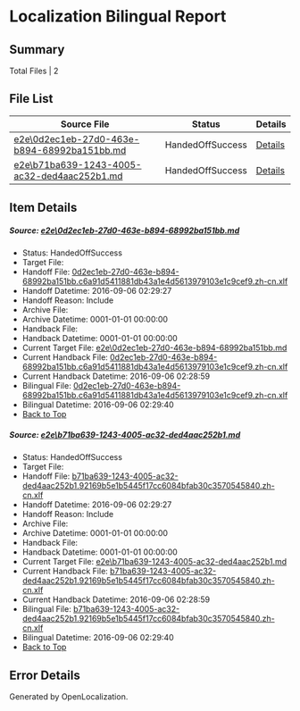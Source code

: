 # <a name='report-top'></a> Localization Bilingual Report

## Summary
 Total Files | 2

## File List
 Source File | Status | Details 
 ----------- | ------ | ------- 
 [e2e\0d2ec1eb-27d0-463e-b894-68992ba151bb.md](https://github.com/OpenLocalizationTestOrg/ol-test0/blob/711c0e252771ef655bb6d00aef3351e587cf8456/e2e/0d2ec1eb-27d0-463e-b894-68992ba151bb.md) | HandedOffSuccess | [Details](#e222da58bf8c17a7dd2da43c8a769d831fc59a9c1)
 [e2e\b71ba639-1243-4005-ac32-ded4aac252b1.md](https://github.com/OpenLocalizationTestOrg/ol-test0/blob/711c0e252771ef655bb6d00aef3351e587cf8456/e2e/b71ba639-1243-4005-ac32-ded4aac252b1.md) | HandedOffSuccess | [Details](#881756b2284699c990979e91d96f3567bec7806e3)

## Item Details
##### <a name='e222da58bf8c17a7dd2da43c8a769d831fc59a9c1'></a> Source: [e2e\0d2ec1eb-27d0-463e-b894-68992ba151bb.md](https://github.com/OpenLocalizationTestOrg/ol-test0/blob/711c0e252771ef655bb6d00aef3351e587cf8456/e2e/0d2ec1eb-27d0-463e-b894-68992ba151bb.md)
* Status: HandedOffSuccess
* Target File: 
* Handoff File: [0d2ec1eb-27d0-463e-b894-68992ba151bb.c6a91d5411881db43a1e4d5613979103e1c9cef9.zh-cn.xlf](https://github.com/OpenLocalizationTestOrg/ol-test0-handoff/blob/bc451d798115cb23e3d3cb7022fdd38db06f3b25/ol-handoff/OpenLocalizationTestOrg/ol-test0-zhcn/ci/ht/0d2ec1eb-27d0-463e-b894-68992ba151bb.c6a91d5411881db43a1e4d5613979103e1c9cef9.zh-cn.xlf)
* Handoff Datetime: 2016-09-06 02:29:27
* Handoff Reason: Include
* Archive File: 
* Archive Datetime: 0001-01-01 00:00:00
* Handback File: 
* Handback Datetime: 0001-01-01 00:00:00
* Current Target File: [e2e\0d2ec1eb-27d0-463e-b894-68992ba151bb.md](https://github.com/OpenLocalizationTestOrg/ol-test0-zhcn/blob/af53282c7626f1d2da53b0fb18d25595bfdbadb6/e2e/0d2ec1eb-27d0-463e-b894-68992ba151bb.md)
* Current Handback File: [0d2ec1eb-27d0-463e-b894-68992ba151bb.c6a91d5411881db43a1e4d5613979103e1c9cef9.zh-cn.xlf](https://github.com/OpenLocalizationTestOrg/ol-test0-handback/blob/a35cf4a8241621ea751514306feec7a54f655e4c/ol-handback/OpenLocalizationTestOrg/ol-test0-zhcn/ci/ht/0d2ec1eb-27d0-463e-b894-68992ba151bb.c6a91d5411881db43a1e4d5613979103e1c9cef9.zh-cn.xlf)
* Current Handback Datetime: 2016-09-06 02:28:59
* Bilingual File: [0d2ec1eb-27d0-463e-b894-68992ba151bb.c6a91d5411881db43a1e4d5613979103e1c9cef9.zh-cn.xlf](https://github.com/OpenLocalizationTestOrg/ol-test0-handback/blob/a35cf4a8241621ea751514306feec7a54f655e4c/ol-handback/OpenLocalizationTestOrg/ol-test0-zhcn/ci/ht/0d2ec1eb-27d0-463e-b894-68992ba151bb.c6a91d5411881db43a1e4d5613979103e1c9cef9.zh-cn.xlf)
* Bilingual Datetime: 2016-09-06 02:29:40
* [Back to Top](#report-top)

##### <a name='881756b2284699c990979e91d96f3567bec7806e3'></a> Source: [e2e\b71ba639-1243-4005-ac32-ded4aac252b1.md](https://github.com/OpenLocalizationTestOrg/ol-test0/blob/711c0e252771ef655bb6d00aef3351e587cf8456/e2e/b71ba639-1243-4005-ac32-ded4aac252b1.md)
* Status: HandedOffSuccess
* Target File: 
* Handoff File: [b71ba639-1243-4005-ac32-ded4aac252b1.92169b5e1b5445f17cc6084bfab30c3570545840.zh-cn.xlf](https://github.com/OpenLocalizationTestOrg/ol-test0-handoff/blob/bc451d798115cb23e3d3cb7022fdd38db06f3b25/ol-handoff/OpenLocalizationTestOrg/ol-test0-zhcn/ci/ht/b71ba639-1243-4005-ac32-ded4aac252b1.92169b5e1b5445f17cc6084bfab30c3570545840.zh-cn.xlf)
* Handoff Datetime: 2016-09-06 02:29:27
* Handoff Reason: Include
* Archive File: 
* Archive Datetime: 0001-01-01 00:00:00
* Handback File: 
* Handback Datetime: 0001-01-01 00:00:00
* Current Target File: [e2e\b71ba639-1243-4005-ac32-ded4aac252b1.md](https://github.com/OpenLocalizationTestOrg/ol-test0-zhcn/blob/af53282c7626f1d2da53b0fb18d25595bfdbadb6/e2e/b71ba639-1243-4005-ac32-ded4aac252b1.md)
* Current Handback File: [b71ba639-1243-4005-ac32-ded4aac252b1.92169b5e1b5445f17cc6084bfab30c3570545840.zh-cn.xlf](https://github.com/OpenLocalizationTestOrg/ol-test0-handback/blob/a35cf4a8241621ea751514306feec7a54f655e4c/ol-handback/OpenLocalizationTestOrg/ol-test0-zhcn/ci/ht/b71ba639-1243-4005-ac32-ded4aac252b1.92169b5e1b5445f17cc6084bfab30c3570545840.zh-cn.xlf)
* Current Handback Datetime: 2016-09-06 02:28:59
* Bilingual File: [b71ba639-1243-4005-ac32-ded4aac252b1.92169b5e1b5445f17cc6084bfab30c3570545840.zh-cn.xlf](https://github.com/OpenLocalizationTestOrg/ol-test0-handback/blob/a35cf4a8241621ea751514306feec7a54f655e4c/ol-handback/OpenLocalizationTestOrg/ol-test0-zhcn/ci/ht/b71ba639-1243-4005-ac32-ded4aac252b1.92169b5e1b5445f17cc6084bfab30c3570545840.zh-cn.xlf)
* Bilingual Datetime: 2016-09-06 02:29:40
* [Back to Top](#report-top)


## Error Details

Generated by OpenLocalization.
